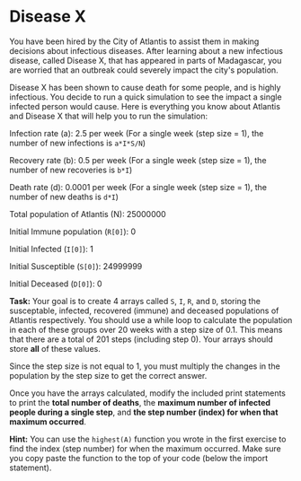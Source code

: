 # Disease X


You have been hired by the City of Atlantis to assist them in making decisions about infectious diseases. After learning about a new infectious disease, called Disease X, that has appeared in parts of Madagascar, you are worried that an outbreak could severely impact the city's population. 

Disease X has been shown to cause death for some people, and is highly infectious. You decide to run a quick simulation to see the impact a single infected person would cause. Here is everything you know about Atlantis and Disease X that will help you to run the simulation:

Infection rate (a): 2.5 per week (For a single week (step size = 1), the number of new infections is `a*I*S/N`)

Recovery rate (b): 0.5 per week (For a single week (step size = 1), the number of new recoveries is `b*I`)

Death rate (d): 0.0001 per week (For a single week (step size = 1), the number of new deaths is `d*I`)

Total population of Atlantis (N): 25000000

Initial Immune population (`R[0]`): 0

Initial Infected (`I[0]`): 1

Initial Susceptible (`S[0]`): 24999999

Initial Deceased (`D[0]`): 0

**Task:** Your goal is to create 4 arrays called `S`, `I`, `R`, and `D`, storing the susceptable, infected, recovered (immune) and deceased populations of Atlantis respectively. You should use a while loop to calculate the population in each of these groups over 20 weeks with a step size of 0.1. This means that there are a total of 201 steps (including step 0). Your arrays should store **all** of these values.

Since the step size is not equal to 1, you must multiply the changes in the population by the step size to get the correct answer. 

Once you have the arrays calculated, modify the included print statements to print the **total number of deaths**, the **maximum number of infected people during a single step**, and **the step number (index) for when that maximum occurred**.

**Hint:** You can use the `highest(A)` function you wrote in the first exercise to find the index (step number) for when the maximum occurred. Make sure you copy paste the function to the top of your code (below the import statement). 
